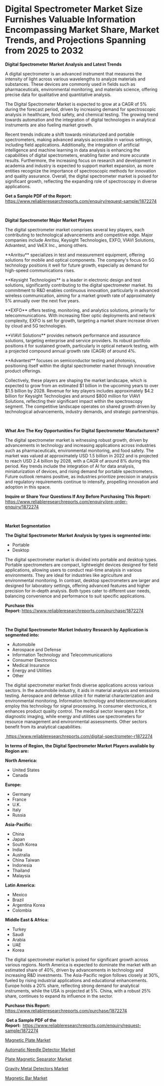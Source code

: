 <p><h1>Digital Spectrometer Market Size Furnishes Valuable Information Encompassing Market Share, Market Trends, and Projections Spanning from 2025 to 2032</h1></p><p><strong>Digital Spectrometer Market Analysis and Latest Trends</strong></p>
<p><p>A digital spectrometer is an advanced instrument that measures the intensity of light across various wavelengths to analyze materials and substances. These devices are commonly used in fields such as pharmaceuticals, environmental monitoring, and materials science, offering precise data for qualitative and quantitative analysis. </p><p>The Digital Spectrometer Market is expected to grow at a CAGR of 5% during the forecast period, driven by increasing demand for spectroscopic analysis in healthcare, food safety, and chemical testing. The growing trend towards automation and the integration of digital technologies in analytical instruments are also fueling market growth. </p><p>Recent trends indicate a shift towards miniaturized and portable spectrometers, making advanced analysis accessible in various settings, including field applications. Additionally, the integration of artificial intelligence and machine learning in data analysis is enhancing the capabilities of digital spectrometers, enabling faster and more accurate results. Furthermore, the increasing focus on research and development in academia and industry is expected to support market expansion, as more entities recognize the importance of spectroscopic methods for innovation and quality assurance. Overall, the digital spectrometer market is poised for significant growth, reflecting the expanding role of spectroscopy in diverse applications.</p></p>
<p><strong>Get a Sample PDF of the Report:&nbsp;</strong> <a href="https://www.reliableresearchreports.com/enquiry/request-sample/1872274?utm_campaign=11&utm_medium=2&utm_source=Github&utm_content=ia&utm_term=16022025&utm_id=digital-spectrometer">https://www.reliableresearchreports.com/enquiry/request-sample/1872274</a></p>
<p>&nbsp;</p>
<p><strong>Digital Spectrometer Major Market Players</strong></p>
<p><p>The digital spectrometer market comprises several key players, each contributing to technological advancements and competitive edge. Major companies include Anritsu, Keysight Technologies, EXFO, VIAVI Solutions, Advantest, and VeEX Inc., among others. </p><p>**Anritsu** specializes in test and measurement equipment, offering solutions for mobile and optical components. The company's focus on 5G technology positions it well for future growth, especially as demand for high-speed communications rises.</p><p>**Keysight Technologies** is a leader in electronic design and test solutions, significantly contributing to the digital spectrometer market. Its commitment to R&D enables continuous innovation, particularly in advanced wireless communication, aiming for a market growth rate of approximately 5% annually over the next five years.</p><p>**EXFO** offers testing, monitoring, and analytics solutions, primarily for telecommunications. With increasing fiber optic deployments and network complexity, EXFO is set for growth, targeting a market share increase driven by cloud and 5G technologies.</p><p>**VIAVI Solutions** provides network performance and assurance solutions, targeting enterprise and service providers. Its robust portfolio positions it for sustained growth, particularly in optical network testing, with a projected compound annual growth rate (CAGR) of around 4%.</p><p>**Advantest** focuses on semiconductor testing and photonics, positioning itself within the digital spectrometer market through innovative product offerings.</p><p>Collectively, these players are shaping the market landscape, which is expected to grow from an estimated $1 billion in the upcoming years to over $1.5 billion by 2028. Revenue for key players includes approximately $4.2 billion for Keysight Technologies and around $800 million for VIAVI Solutions, reflecting their significant impact within the spectroscopy segment. The competitive landscape operates on shared growth driven by technological advancements, industry demands, and strategic partnerships.</p></p>
<p>&nbsp;</p>
<p><strong>What Are The Key Opportunities For Digital Spectrometer Manufacturers?</strong></p>
<p><p>The digital spectrometer market is witnessing robust growth, driven by advancements in technology and increasing applications across industries such as pharmaceuticals, environmental monitoring, and food safety. The market was valued at approximately USD 1.5 billion in 2022 and is projected to reach USD 2.4 billion by 2028, with a CAGR of around 8% during this period. Key trends include the integration of AI for data analysis, miniaturization of devices, and rising demand for portable spectrometers. Future outlook remains positive, as industries prioritize precision in analysis and regulatory requirements continue to intensify, propelling innovation and adoption in this space.</p></p>
<p><strong>Inquire or Share Your Questions If Any Before Purchasing This Report:</strong> <a href="https://www.reliableresearchreports.com/enquiry/pre-order-enquiry/1872274?utm_campaign=11&utm_medium=2&utm_source=Github&utm_content=ia&utm_term=16022025&utm_id=digital-spectrometer">https://www.reliableresearchreports.com/enquiry/pre-order-enquiry/1872274</a></p>
<p>&nbsp;</p>
<p><strong>Market Segmentation</strong></p>
<p><strong>The Digital Spectrometer Market Analysis by types is segmented into:</strong></p>
<p><ul><li>Portable</li><li>Desktop</li></ul></p>
<p><p>The digital spectrometer market is divided into portable and desktop types. Portable spectrometers are compact, lightweight devices designed for field applications, allowing users to conduct real-time analysis in various environments. They are ideal for industries like agriculture and environmental monitoring. In contrast, desktop spectrometers are larger and designed for laboratory settings, offering advanced features and higher precision for in-depth analysis. Both types cater to different user needs, balancing convenience and performance to suit specific applications.</p></p>
<p><strong>Purchase this Report:&nbsp;</strong><a href="https://www.reliableresearchreports.com/purchase/1872274?utm_campaign=11&utm_medium=2&utm_source=Github&utm_content=ia&utm_term=16022025&utm_id=digital-spectrometer">https://www.reliableresearchreports.com/purchase/1872274</a></p>
<p>&nbsp;</p>
<p><strong>The Digital Spectrometer Market Industry Research by Application is segmented into:</strong></p>
<p><ul><li>Automobile</li><li>Aerospace and Defense</li><li>Information Technology and Telecommunications</li><li>Consumer Electronics</li><li>Medical Insurance</li><li>Energy and Utilities</li><li>Other</li></ul></p>
<p><p>The digital spectrometer market finds diverse applications across various sectors. In the automobile industry, it aids in material analysis and emissions testing. Aerospace and defense utilize it for material characterization and environmental monitoring. Information technology and telecommunications employ this technology for signal processing. In consumer electronics, it enhances product quality control. The medical sector leverages it for diagnostic imaging, while energy and utilities use spectrometers for resource management and environmental assessments. Other sectors benefit from its analytical capabilities.</p></p>
<p><a href="https://www.reliableresearchreports.com/digital-spectrometer-r1872274?utm_campaign=11&utm_medium=2&utm_source=Github&utm_content=ia&utm_term=16022025&utm_id=digital-spectrometer">&nbsp;https://www.reliableresearchreports.com/digital-spectrometer-r1872274</a></p>
<p><strong>In terms of Region, the Digital Spectrometer Market Players available by Region are:</strong></p>
<p>
    <p> <strong> North America: </strong>
        <ul>
            <li>United States</li>
            <li>Canada</li>
        </ul>
        </p> 
    <p> <strong> Europe: </strong>
        <ul>
            <li>Germany</li>
            <li>France</li>
            <li>U.K.</li>
            <li>Italy</li>
            <li>Russia</li>
        </ul>
        </p> 
    <p> <strong> Asia-Pacific: </strong>
        <ul>
            <li>China</li>
            <li>Japan</li>
            <li>South Korea</li>
            <li>India</li>
            <li>Australia</li>
            <li>China Taiwan</li>
            <li>Indonesia</li>
            <li>Thailand</li>
            <li>Malaysia</li>
        </ul>
        </p> 
    <p> <strong> Latin America: </strong>
        <ul>
            <li>Mexico</li>
            <li>Brazil</li>
            <li>Argentina Korea</li>
            <li>Colombia</li>
        </ul>
        </p> 
    <p> <strong> Middle East & Africa: </strong>
        <ul>
            <li>Turkey</li>
            <li>Saudi</li>
            <li>Arabia</li>
            <li>UAE</li>
            <li>Korea</li>
        </ul>
    </p>
    </p>
<p><p>The digital spectrometer market is poised for significant growth across various regions. North America is expected to dominate the market with an estimated share of 40%, driven by advancements in technology and increasing R&D investments. The Asia-Pacific region follows closely at 30%, fueled by rising industrial applications and educational enhancements. Europe holds a 20% share, reflecting strong demand for analytical instruments, while the USA is projected at 5%. China, with a robust 25% share, continues to expand its influence in the sector.</p></p>
<p><strong>Purchase this Report: </strong><a href="https://www.reliableresearchreports.com/purchase/1872274?utm_campaign=11&utm_medium=2&utm_source=Github&utm_content=ia&utm_term=16022025&utm_id=digital-spectrometer">https://www.reliableresearchreports.com/purchase/1872274</a></p>
<p>&nbsp;<strong>Get a Sample PDF of the Report:&nbsp;&nbsp;</strong><a href="https://www.reliableresearchreports.com/enquiry/request-sample/1872274?utm_campaign=11&utm_medium=2&utm_source=Github&utm_content=ia&utm_term=16022025&utm_id=digital-spectrometer">https://www.reliableresearchreports.com/enquiry/request-sample/1872274</a></p>
<p><strong></strong></p>
<p><p><a href="https://github.com/tszkintruca/Market-Research-Report-List-1/blob/main/magnetic-plate-market.md?utm_campaign=11&utm_medium=2&utm_source=Github&utm_content=ia&utm_term=16022025&utm_id=digital-spectrometer">Magnetic Plate Market</a></p><p><a href="https://github.com/amoakuolaopa/Market-Research-Report-List-1/blob/main/automatic-needle-detector-market.md?utm_campaign=11&utm_medium=2&utm_source=Github&utm_content=ia&utm_term=16022025&utm_id=digital-spectrometer">Automatic Needle Detector Market</a></p><p><a href="https://github.com/aidelndasse/Market-Research-Report-List-1/blob/main/plate-magnetic-separator-market.md?utm_campaign=11&utm_medium=2&utm_source=Github&utm_content=ia&utm_term=16022025&utm_id=digital-spectrometer">Plate Magnetic Separator Market</a></p><p><a href="https://github.com/ivvrgibi/Market-Research-Report-List-1/blob/main/gravity-metal-detectors-market.md?utm_campaign=11&utm_medium=2&utm_source=Github&utm_content=ia&utm_term=16022025&utm_id=digital-spectrometer">Gravity Metal Detectors Market</a></p><p><a href="https://github.com/abuugjetaj/Market-Research-Report-List-1/blob/main/magnetic-bar-market.md?utm_campaign=11&utm_medium=2&utm_source=Github&utm_content=ia&utm_term=16022025&utm_id=digital-spectrometer">Magnetic Bar Market</a></p></p>